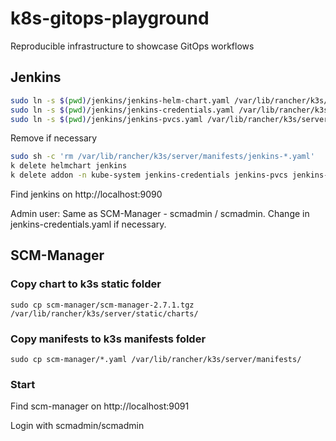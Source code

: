 # k8s-gitops-playground
Reproducible infrastructure to showcase GitOps workflows

## Jenkins

```bash
sudo ln -s $(pwd)/jenkins/jenkins-helm-chart.yaml /var/lib/rancher/k3s/server/manifests/
sudo ln -s $(pwd)/jenkins/jenkins-credentials.yaml /var/lib/rancher/k3s/server/manifests/
sudo ln -s $(pwd)/jenkins/jenkins-pvcs.yaml /var/lib/rancher/k3s/server/manifests/
```

Remove if necessary

```bash
sudo sh -c 'rm /var/lib/rancher/k3s/server/manifests/jenkins-*.yaml' 
k delete helmchart jenkins
k delete addon -n kube-system jenkins-credentials jenkins-pvcs jenkins-helm-chart
```

Find jenkins on http://localhost:9090

Admin user: Same as SCM-Manager - scmadmin / scmadmin.
Change in jenkins-credentials.yaml if necessary.


## SCM-Manager

### Copy chart to k3s static folder

```
sudo cp scm-manager/scm-manager-2.7.1.tgz  /var/lib/rancher/k3s/server/static/charts/
```

### Copy manifests to k3s manifests folder

```
sudo cp scm-manager/*.yaml /var/lib/rancher/k3s/server/manifests/
```

### Start

Find scm-manager on http://localhost:9091

Login with scmadmin/scmadmin
